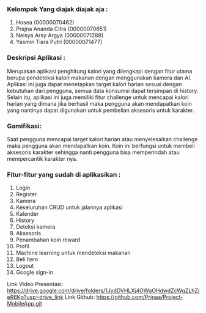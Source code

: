 ### Kelompok Yang diajak diajak aja :

1. Hosea (00000070462)
2. Prajna Ananda Citra (00000070651)
3. Neisya Arsy Argya (00000071288)
4. Yasmin Tiara Putri (00000071477)

### Deskripsi Aplikasi :

Merupakan aplikasi penghitung kalori yang dilengkapi dengan fitur utama berupa
pendeteksi kalori makanan dengan menggunakan kamera dan AI.
Aplikasi ini juga dapat menetapkan target kalori harian sesuai dengan kebutuhan
dari pengguna, semua data konsumsi dapat tersimpan di history. Selain itu,
aplikasi ini juga memiliki fitur challenge untuk mencapai kalori harian yang
dimana jika berhasil maka pengguna akan mendapatkan koin yang nantinya dapat
digunakan untuk pembelian aksesoris untuk karakter.

### Gamifikasi:

Saat pengguna mencapai target kalori harian atau menyelesaikan challenge maka
pengguna akan mendapatkan koin. Koin ini berfungsi untuk membeli aksesoris
karakter sehingga nanti pengguna bisa memperindah atau mempercantik karakter nya.

### Fitur-fitur yang sudah di aplikasikan :

1. Login
2. Register
3. Kamera
4. Keseluruhan CRUD untuk jalannya aplikasi
5. Kalender
6. History
7. Deteksi kamera
8. Aksesoris
9. Penambahan koin reward
10. Profil
11. Machine learning untuk mendeteksi makanan
12. Beli Item
13. Logout
14. Google sign-in

Link Video Presentasi: https://drive.google.com/drive/folders/1JydDVHLXj4OWqOHdwdZcWqZLhZieR6Kp?usp=drive_link
Link Github: https://github.com/Prjnaa/Project-MobileApp.git
